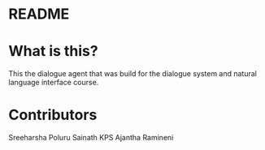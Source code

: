 # README #


# What is this? #

This the dialogue agent that was build for the dialogue system and natural language interface course.



# Contributors #

Sreeharsha Poluru
Sainath KPS
Ajantha Ramineni